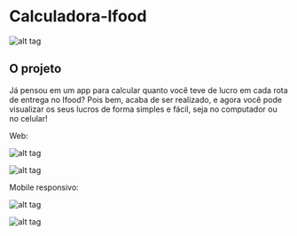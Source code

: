 # Calculadora-Ifood

![alt tag](https://cdn.myportfolio.com/94386c24e4136ff78898b7a4c2996783/19ce2d77-799b-45e0-ae0d-5139d5950547_rw_3840.png?h=1a2de147c944f1b4b3eafb6c0fc732b1)

## O projeto

Já pensou em um app para calcular quanto você teve de lucro em cada rota de entrega no Ifood? Pois bem, acaba de ser realizado, e agora você pode visualizar os seus lucros de forma simples e fácil, seja no computador ou no celular!

Web:

![alt tag](https://images2.imgbox.com/3e/ce/ysTkBd4e_o.jpeg)

![alt tag](https://images2.imgbox.com/16/c7/bfKCas3E_o.jpeg)

Mobile responsivo:

![alt tag](https://images2.imgbox.com/17/8e/XqIF7HK1_o.jpeg)

![alt tag](https://images2.imgbox.com/74/fb/YotshJRh_o.jpeg)
